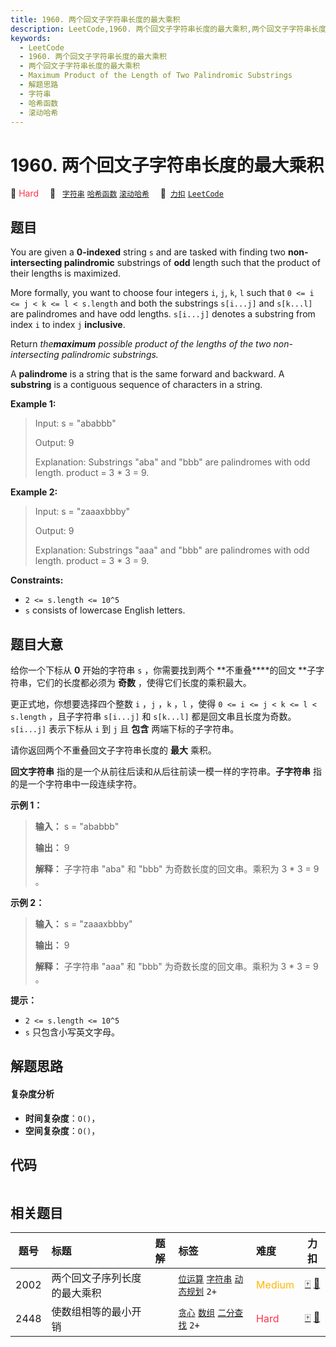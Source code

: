 ```yaml
---
title: 1960. 两个回文子字符串长度的最大乘积
description: LeetCode,1960. 两个回文子字符串长度的最大乘积,两个回文子字符串长度的最大乘积,Maximum Product of the Length of Two Palindromic Substrings,解题思路,字符串,哈希函数,滚动哈希
keywords:
  - LeetCode
  - 1960. 两个回文子字符串长度的最大乘积
  - 两个回文子字符串长度的最大乘积
  - Maximum Product of the Length of Two Palindromic Substrings
  - 解题思路
  - 字符串
  - 哈希函数
  - 滚动哈希
---
```


# 1960. 两个回文子字符串长度的最大乘积

🔴 <font color=#ff334b>Hard</font>&emsp; 🔖&ensp; [`字符串`](/tag/string.md) [`哈希函数`](/tag/hash-function.md) [`滚动哈希`](/tag/rolling-hash.md)&emsp; 🔗&ensp;[`力扣`](https://leetcode.cn/problems/maximum-product-of-the-length-of-two-palindromic-substrings) [`LeetCode`](https://leetcode.com/problems/maximum-product-of-the-length-of-two-palindromic-substrings)

## 题目

You are given a **0-indexed** string `s` and are tasked with finding two
**non-intersecting palindromic** substrings of **odd** length such that the
product of their lengths is maximized.

More formally, you want to choose four integers `i`, `j`, `k`, `l` such that
`0 <= i <= j < k <= l < s.length` and both the substrings `s[i...j]` and
`s[k...l]` are palindromes and have odd lengths. `s[i...j]` denotes a
substring from index `i` to index `j` **inclusive**.

Return _the**maximum** possible product of the lengths of the two non-
intersecting palindromic substrings._

A **palindrome** is a string that is the same forward and backward. A
**substring** is a contiguous sequence of characters in a string.



**Example 1:**

> Input: s = "ababbb"
> 
> Output: 9
> 
> Explanation: Substrings "aba" and "bbb" are palindromes with odd length. product = 3 * 3 = 9.

**Example 2:**

> Input: s = "zaaaxbbby"
> 
> Output: 9
> 
> Explanation: Substrings "aaa" and "bbb" are palindromes with odd length. product = 3 * 3 = 9.

**Constraints:**

  * `2 <= s.length <= 10^5`
  * `s` consists of lowercase English letters.


## 题目大意

给你一个下标从 **0**  开始的字符串 `s` ，你需要找到两个 **不重叠****的回文  **子字符串，它们的长度都必须为 **奇数**
，使得它们长度的乘积最大。

更正式地，你想要选择四个整数 `i` ，`j` ，`k` ，`l` ，使得 `0 <= i <= j < k <= l < s.length` ，且子字符串
`s[i...j]` 和 `s[k...l]` 都是回文串且长度为奇数。`s[i...j]` 表示下标从 `i` 到 `j` 且 **包含**
两端下标的子字符串。

请你返回两个不重叠回文子字符串长度的 **最大**  乘积。

**回文字符串**  指的是一个从前往后读和从后往前读一模一样的字符串。**子字符串**  指的是一个字符串中一段连续字符。



**示例 1：**

> 
> 
> 
> 
> 
> **输入：** s = "ababbb"
> 
> **输出：** 9
> 
> **解释：** 子字符串 "aba" 和 "bbb" 为奇数长度的回文串。乘积为 3 * 3 = 9 。
> 
> 

**示例 2：**

> 
> 
> 
> 
> 
> **输入：** s = "zaaaxbbby"
> 
> **输出：** 9
> 
> **解释：** 子字符串 "aaa" 和 "bbb" 为奇数长度的回文串。乘积为 3 * 3 = 9 。
> 
> 



**提示：**

  * `2 <= s.length <= 10^5`
  * `s` 只包含小写英文字母。


## 解题思路

#### 复杂度分析

- **时间复杂度**：`O()`，
- **空间复杂度**：`O()`，

## 代码

```javascript

```

## 相关题目

<!-- prettier-ignore -->
| 题号 | 标题 | 题解 | 标签 | 难度 | 力扣 |
| :------: | :------ | :------: | :------ | :------ | :------: |
| 2002 | 两个回文子序列长度的最大乘积 |  |  [`位运算`](/tag/bit-manipulation.md) [`字符串`](/tag/string.md) [`动态规划`](/tag/dynamic-programming.md) `2+` | <font color=#ffb800>Medium</font> | [🀄️](https://leetcode.cn/problems/maximum-product-of-the-length-of-two-palindromic-subsequences) [🔗](https://leetcode.com/problems/maximum-product-of-the-length-of-two-palindromic-subsequences) |
| 2448 | 使数组相等的最小开销 |  |  [`贪心`](/tag/greedy.md) [`数组`](/tag/array.md) [`二分查找`](/tag/binary-search.md) `2+` | <font color=#ff334b>Hard</font> | [🀄️](https://leetcode.cn/problems/minimum-cost-to-make-array-equal) [🔗](https://leetcode.com/problems/minimum-cost-to-make-array-equal) |